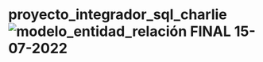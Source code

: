 # proyecto_integrador_sql_charlie![modelo_entidad_relación  FINAL 15-07-2022](https://user-images.githubusercontent.com/105325805/179333786-f9bd14ee-f11f-4bed-9bea-9e954c681553.jpeg)
